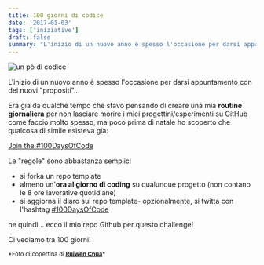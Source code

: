 ```yaml
---
title: 100 giorni di codice
date: '2017-01-03'
tags: ['iniziative']
draft: false
summary: "L'inizio di un nuovo anno è spesso l'occasione per darsi appuntamento con dei nuovi `propositi`..."
---
```


![un pò di codice](https://c2.staticflickr.com/4/3324/3260095534_170b48ca3b_o.jpg)

L'inizio di un nuovo anno è spesso l'occasione per darsi appuntamento con dei nuovi "propositi"...

Era già da qualche tempo che stavo pensando di creare una mia **routine giornaliera** per non lasciare morire i miei progettini/esperimenti su GitHub come faccio molto spesso, ma poco prima di natale ho scoperto che qualcosa di simile esisteva già:

<a className="embedly-card" href="https://medium.freecodecamp.com/join-the-100daysofcode-556ddb4579e4#.2hirvxl54">Join the #100DaysOfCode</a>

Le "regole" sono abbastanza semplici

- si forka un repo template
- almeno un'**ora al giorno di coding** su qualunque progetto (non contano le 8 ore lavorative quotidiane)
- si aggiorna il diaro sul repo template- opzionalmente, si twitta con l'hashtag [#100DaysOfCode](https://twitter.com/hashtag/100DaysOfCode?src=hash)

ne quindi... ecco il mio repo Github per questo challenge!

<!-- <a class="embedly-card" href="https://github.com/moebiusmania/100-days-of-code/blob/master/log.md">moebiusmania/100-days-of-code</a> -->

Ci vediamo tra 100 giorni!

<small>\*Foto di copertina di **[Ruiwen Chua](https://www.flickr.com/photos/ruiwen/3260095534/)\***</small>
